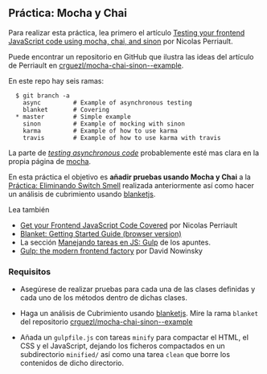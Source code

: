 ## Práctica: Mocha y Chai 

Para realizar esta práctica, lea primero 
el artículo [Testing your frontend JavaScript code using mocha, chai, and sinon](https://nicolas.perriault.net/code/2013/testing-frontend-javascript-code-using-mocha-chai-and-sinon/)
por Nicolas Perriault.

Puede encontrar un repositorio en GitHub que ilustra las ideas del artículo de Perriault en
[crguezl/mocha-chai-sinon--example](https://github.com/crguezl/mocha-chai-sinon--example).

En este repo hay seis ramas:

      $ git branch -a
        async         # Example of asynchronous testing
        blanket       # Covering
      * master        # Simple example
        sinon         # Example of mocking with sinon
        karma         # Example of how to use karma
        travis        # Example of how to use karma with travis

La parte de *[testing asynchronous code](https://mochajs.org/#asynchronous-code)* probablemente esté mas clara en la propia página 
de [mocha](https://mochajs.org/). 

En esta práctica el objetivo es **añadir pruebas usando Mocha y Chai** a la 
[Práctica: Eliminando Switch Smell](noswitchsmell.md) realizada anteriormente así como hacer
un análisis de cubrimiento usando [blanketjs](http://blanketjs.org/). 

Lea también 

* [Get your Frontend JavaScript Code Covered](https://nicolas.perriault.net/code/2013/get-your-frontend-javascript-code-covered/) por Nicolas Perriault
* [Blanket: Getting Started Guide (browser version)](https://github.com/alex-seville/blanket/blob/master/docs/getting_started_browser.md)
* La sección [Manejando tareas en JS: Gulp](http://crguezl.github.io/pl-html/node9.html#SECTION041200270000000000000) de los apuntes.
* [Gulp: the modern frontend factory](https://www.gitbook.com/book/davinov/gulp-book/details) por David Nowinsky

### Requisitos

* Asegúrese de realizar pruebas para cada una de las clases definidas y cada uno de los métodos dentro de dichas clases.

* Haga un análisis de Cubrimiento usando [blanketjs](http://blanketjs.org/). Mire la rama 
`blanket` del repositorio [crguezl/mocha-chai-sinon--example](https://github.com/crguezl/mocha-chai-sinon--example)
* Añada un `gulpfile.js` con tareas `minify` para compactar el HTML, el CSS y el JavaScript,
dejando los ficheros compactados en un subdirectorio `minified/` así como una tarea
`clean` que borre los contenidos de dicho directorio.
